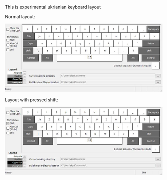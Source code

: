 This is experimental ukrianian keyboard layout

Normal layout:

![Normal layout](https://github.com/dgo42/latynka/blob/main/images/Latynka.jpg?raw=true)

Layout with pressed shift:

![Layout with pressed shift](https://github.com/dgo42/latynka/blob/main/images/LatynkaShft.jpg?raw=true)
